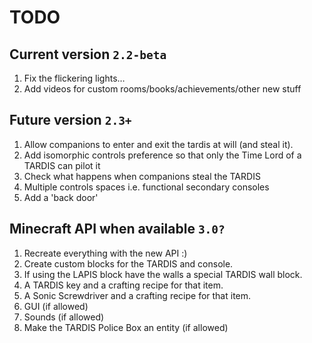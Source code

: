 # TODO
 
## Current version `2.2-beta`
1. Fix the flickering lights…
2. Add videos for custom rooms/books/achievements/other new stuff

## Future version `2.3+`
1. Allow companions to enter and exit the tardis at will (and steal it).
2. Add isomorphic controls preference so that only the Time Lord of a TARDIS can pilot it
3. Check what happens when companions steal the TARDIS
4. Multiple controls spaces i.e. functional secondary consoles
5. Add a 'back door'

## Minecraft API when available `3.0?`
1. Recreate everything with the new API :)
2. Create custom blocks for the TARDIS and console.
3. If using the LAPIS block have the walls a special TARDIS wall block.
4. A TARDIS key and a crafting recipe for that item.
5. A Sonic Screwdriver and a crafting recipe for that item.
6. GUI (if allowed)
7. Sounds (if allowed)
8. Make the TARDIS Police Box an entity (if allowed)
